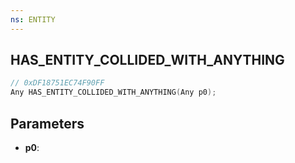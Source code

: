 ```yaml
---
ns: ENTITY
---
```

## HAS_ENTITY_COLLIDED_WITH_ANYTHING

```c
// 0xDF18751EC74F90FF
Any HAS_ENTITY_COLLIDED_WITH_ANYTHING(Any p0);
```

## Parameters
* **p0**:
